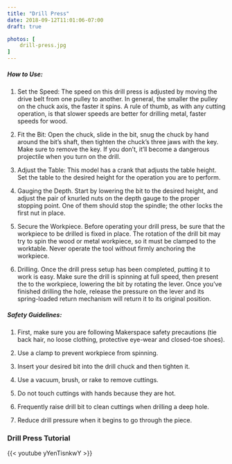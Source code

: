 ```yaml
---
title: "Drill Press"
date: 2018-09-12T11:01:06-07:00
draft: true

photos: [
    drill-press.jpg
]
---
```


##### How to Use:
1. Set the Speed: The speed on this drill press is adjusted by moving the drive     belt from one pulley to another. In general, the smaller the pulley on the        chuck axis, the faster it spins. A rule of thumb, as with any cutting             operation, is that slower speeds are better for drilling metal, faster speeds     for wood.

2. Fit the Bit: Open the chuck, slide in the bit, snug the chuck by hand around     the bit’s shaft, then tighten the chuck’s three jaws with the key. Make sure to   remove the key. If you don’t, it’ll become a dangerous projectile when you turn   on the drill.

3. Adjust the Table: This model has a crank that adjusts the table height. Set      the table to the desired height for the operation you are to perform.

4. Gauging the Depth. Start by lowering the bit to the desired height, and          ad­just the pair of knurled nuts on the depth gauge to the proper stopping        point. One of them should stop the spindle; the other locks the first nut in      place.

5. Secure the Workpiece. Before operating your drill press, be sure that the        workpiece to be drilled is fixed in place. The ro­tation of the drill bit may     try to spin the wood or metal workpiece, so it must be clamped to the             worktable. Never operate the tool without firmly anchoring the workpiece.

6. Drilling. Once the drill press setup has been completed, put­ting it to work     is easy. Make sure the drill is spinning at full speed, then present the to       the workpiece, lowering the bit by rotating the lever. Once you’ve finished       drilling the hole, release the pressure on the lever and its spring-loaded        return mechanism will return it to its original position.

##### Safety Guidelines:
1. First, make sure you are following Makerspace safety precautions (tie back       hair, no loose clothing, protective eye-wear and closed-toe shoes).

2. Use a clamp to prevent workpiece from spinning.

3. Insert your desired bit into the drill chuck and then tighten it.

4. Use a vacuum, brush, or rake to remove cuttings.

5. Do not touch cuttings with hands because they are hot. 

6. Frequently raise drill bit to clean cuttings when drilling a deep hole.

7. Reduce drill pressure when it begins to go through the piece.

### Drill Press Tutorial
{{< youtube yYenTisnkwY >}}